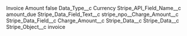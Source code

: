 <?xml version="1.0" encoding="UTF-8"?>
<CustomMetadata xmlns="http://soap.sforce.com/2006/04/metadata" xmlns:xsi="http://www.w3.org/2001/XMLSchema-instance" xmlns:xsd="http://www.w3.org/2001/XMLSchema">
    <label>Invoice Amount</label>
    <protected>false</protected>
    <values>
        <field>Data_Type__c</field>
        <value xsi:type="xsd:string">Currency</value>
    </values>
    <values>
        <field>Stripe_API_Field_Name__c</field>
        <value xsi:type="xsd:string">amount_due</value>
    </values>
    <values>
        <field>Stripe_Data_Field_Text__c</field>
        <value xsi:type="xsd:string">stripe_npo__Charge_Amount__c</value>
    </values>
    <values>
        <field>Stripe_Data_Field__c</field>
        <value xsi:type="xsd:string">Charge_Amount__c</value>
    </values>
    <values>
        <field>Stripe_Data__c</field>
        <value xsi:type="xsd:string">Stripe_Data__c</value>
    </values>
    <values>
        <field>Stripe_Object__c</field>
        <value xsi:type="xsd:string">invoice</value>
    </values>
</CustomMetadata>
